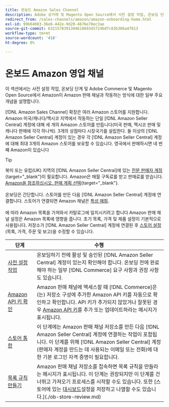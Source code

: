 ```yaml
---
title: 온보드 Amazon Sales Channel
description: Adobe 상거래 및 Magento Open Source에서 사전 설정 작업, 온보딩 단계 및 Amazon이 Amazon Sales Channel과 작동하는 방식에 대해 알아봅니다.
redirect_from: /sales-channels/amazon/amazon-onboarding-home.html
exl-id: 99b64083-36e6-442e-9d20-4676e78ec3ae
source-git-commit: 632157839130461869345724bdfc03b306a4f613
workflow-type: tm+mt
source-wordcount: '418'
ht-degree: 0%

---
```


# 온보드 Amazon 영업 채널

이 섹션에서는 사전 설정 작업, 온보딩 단계 및 Adobe Commerce 및 Magento Open Source에서 Amazon이 Amazon 판매 채널과 작동하는 방식에 대한 일부 주요 개념을 설명합니다.

[!DNL Amazon Sales Channel] 확장은 여러 Amazon 스토어를 지원합니다. Amazon 미국/캐나다/멕시코 지역에서 작동하는 단일 [!DNL Amazon Seller Central] 계정에 대해 세 개의 Amazon 스토어를 만듭니다(미국 판매, 멕시코 판매 및 캐나다 판매에 각각 하나씩). 3개의 상점마다 시장국가를 설립한다. 둘 이상의 [!DNL Amazon Seller Central] 계정이 있는 경우 각 [!DNL Amazon Seller Central] 계정에 대해 최대 3개의 Amazon 스토어를 보유할 수 있습니다. 영국에서 판매하시면 네 번째 Amazon이 있습니다

>[!TIP]
>
>북미 또는 유럽(UK) 지역의 [!DNL Amazon Seller Central]에 있는 [전문 판매자 계정](https://sell.amazon.com/){target=&quot;_blank&quot;}이 필요합니다. Amazon은 매월 구독료를 받고 판매료를 받습니다. [Amazon을 참조하십시오. 판매 계획 선택](https://sell.amazon.com/pricing.html){target=&quot;_blank&quot;}.<br><br>
>온보딩은 간단합니다. 스토어를 만든 다음 [!DNL Amazon Seller Central] 계정에 연결합니다.
>스토어가 연결되면 Amazon 채널은 [특성 매핑](./attributes-view.md).<br><br>에 따라 Amazon 목록을 가져와서 카탈로그에 일치시키려고 합니다
>Amazon 판매 채널 설정은 Amazon 목록에 영향을 줍니다. 초기 목록, 가격 및 제품 설정이 기본적으로 사용됩니다. 저장소가 [!DNL Amazon Seller Central] 계정에 연결된 후 [스토어 설정](./ob-store-review.md)(목록, 가격, 주문 및 보고)을 수정할 수 있습니다.

| 단계 | 수행 |
|--- |--- |
| [사전 설정 작업](./amazon-pre-setup-tasks.md) | 온보딩하기 전에 활성 및 승인된 [!DNL Amazon Seller Central] 계정이 있는지 확인해야 합니다. 온보딩 전에 완료해야 하는 일부 [!DNL Commerce] 요구 사항과 권장 사항도 있습니다. |
| [Amazon API 키 확인](./amazon-verify-api-key.md) | Amazon 판매 채널에 액세스할 때 [!DNL Commerce]은(는) 저장소 구성에 추가한 Amazon API 키를 자동으로 확인하고 확인합니다. API 키가 추가되지 않았거나 잘못된 경우 [Amazon API 키](./amazon-verify-api-key.md)를 추가 또는 업데이트하라는 메시지가 표시됩니다. |
| [스토어 통합](./store-integration.md) | 이 단계에는 Amazon 판매 채널 저장소를 만든 다음 [!DNL Amazon Seller Central] 계정에 연결하는 작업이 포함됩니다. 이 단계를 위해 [!DNL Amazon Seller Central] 계정(판매자 계정을 만드는 데 사용되는 이메일 또는 전화)에 대한 기본 로그인 자격 증명이 필요합니다. |
| [목록 규칙 만들기](./ob-create-listing-rule.md) | Amazon 판매 채널 저장소를 접속하면 목록 규칙을 만들라는 메시지가 표시됩니다. 이 단계는 권장되지만 이 단계를 건너뛰고 가져오기 프로세스를 시작할 수도 있습니다. 또한 [스토어에 있는 [대시보드](./amazon-store-dashboard.md)설정을 저장하고 나열할 수도 있습니다.](./ob-store-review.md) |

